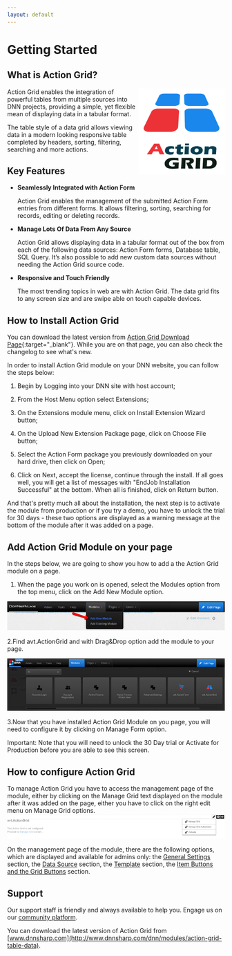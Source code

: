 ```yaml
---
layout: default
---
```

# Getting Started

## What is Action Grid?

<img style="float: right; height: 200px; width: 200px;" src="assets/action-grid-300x388w.png"/>

Action Grid enables the integration of powerful tables from multiple sources into DNN projects, providing a simple, yet flexible mean of displaying data in a tabular format.

The table style of a data grid allows viewing data in a modern looking responsive table completed by headers, sorting, filtering, searching and more actions.

## Key Features

* **Seamlessly Integrated with Action Form**

  Action Grid enables the management of the submitted Action Form entries from different forms. It allows filtering, sorting, searching for records, editing or deleting records.

* **Manage Lots Of Data From Any Source**

   Action Grid allows displaying data in a tabular format out of the box from each of the following data sources: Action Form forms, Database table, SQL Query. It’s also possible to add new custom data sources without needing the Action Grid source code.

* **Responsive and Touch Friendly**

  The most trending topics in web are with Action Grid. The data grid fits to any screen size and are swipe able on touch capable devices.

## How to Install Action Grid

You can download the latest version from [Action Grid Download Page](http://www.dnnsharp.com/dnn/modules/action-grid-table-data/download){:target="_blank"}. While you are on that page, you can also check the changelog to see what's new.

In order to install Action Grid module on your DNN website, you can follow the steps below:

1. Begin by Logging into your DNN site with host account;

2. From the Host Menu option select Extensions;

3. On the Extensions module menu, click on Install Extension Wizard button;

4. On the Upload New Extension Package page, click on Choose File button;

5. Select the Action Form package you previously downloaded on your hard drive, then click on Open;

6. Click on Next, accept the license, continue through the install. If all goes well, you will get a list of messages with "EndJob Installation Successful" at the bottom. When all is finished, click on Return button.

And that's pretty much all about the installation, the next step is to activate the module from production or if you try a demo, you have to unlock the trial for 30 days - these two options are displayed as a warning message at the bottom of the module after it was added on a page.

## Add Action Grid Module on your page

In the steps below, we are going to show you how to add a the Action Grid module on a page. 

1. When the page you work on is opened, select the Modules option from the top menu, click on the Add New Module option.

![add new module](assets/ad-new-module.png)

2.Find avt.ActionGrid and with Drag&Drop option add the module to your page.

![add new Action Grid module](assets/grid.module.png)

3.Now that you have installed Action Grid Module on you page, you will need to configure it by clicking on Manage Form option.

Important: Note that you will need to unlock the 30 Day trial or Activate for Production before you are able to see this screen.

## How to configure Action Grid

To manage Action Grid you have to access the management page of the module, either by clicking on the Manage Grid text displayed on the module after it was added on the page, either you have to click on the right edit menu on Manage Grid options. 
![manage screenshot](assets/manage.png)

On the management page of the module, there are the following options, which are displayed and available for admins only: the [General Settings](general-settings.md) section, the [Data Source](data-sources.md) section, the [Template](template.md) section, the [Item Buttons and the Grid Buttons](buttons.md) section.

## Support

Our support staff is friendly and always available to help you. Engage us on our [community platform](http://www.dnnsharp.com/Support#opturl=%2Faction-grid).

You can download the latest version of Action Grid from [www.dnnsharp.com](http://www.dnnsharp.com/dnn/modules/action-grid-table-data).
